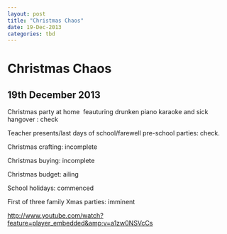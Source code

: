```yaml
---
layout: post
title: "Christmas Chaos"
date: 19-Dec-2013
categories: tbd
---
```


# Christmas Chaos

## 19th December 2013

Christmas party at home  feauturing drunken piano karaoke and sick hangover : check

Teacher presents/last days of school/farewell pre-school parties: check.

Christmas crafting: incomplete

Christmas buying: incomplete

Christmas budget: ailing

School holidays: commenced

First of three family Xmas parties: imminent

http://www.youtube.com/watch?feature=player_embedded&amp;v=a1zw0NSVcCs
